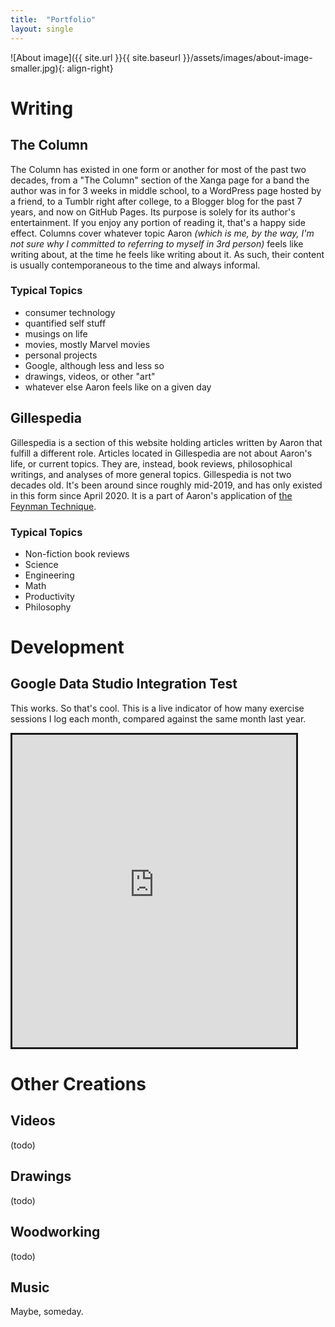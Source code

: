 ```yaml
---
title:  "Portfolio"
layout: single
---
```


![About image]({{ site.url }}{{ site.baseurl }}/assets/images/about-image-smaller.jpg){: align-right}  

# Writing
## The Column
The Column has existed in one form or another for most of the past two decades, from a "The Column" section of the Xanga page for a band the author was in for 3 weeks in middle school, to a WordPress page hosted by a friend, to a Tumblr right after college, to a Blogger blog for the past 7 years, and now on GitHub Pages. Its purpose is solely for its author's entertainment. If you enjoy any portion of reading it, that's a happy side effect.
Columns cover whatever topic Aaron *(which is me, by the way, I'm not sure why I committed to referring to myself in 3rd person)* feels like writing about, at the time he feels like writing about it. As such, their content is usually contemporaneous to the time and always informal.
### Typical Topics
- consumer technology
- quantified self stuff
- musings on life
- movies, mostly Marvel movies
- personal projects
- Google, although less and less so
- drawings, videos, or other "art"
- whatever else Aaron feels like on a given day  

## Gillespedia
Gillespedia is a section of this website holding articles written by Aaron that fulfill a different role. Articles located in Gillespedia are not about Aaron's life, or current topics. They are, instead, book reviews, philosophical writings, and analyses of more general topics. Gillespedia is not two decades old. It's been around since roughly mid-2019, and has only existed in this form since April 2020.  It is a part of Aaron's application of [the Feynman Technique](https://doist.com/blog/feynman-technique/). 
### Typical Topics
- Non-fiction book reviews
- Science
- Engineering
- Math
- Productivity
- Philosophy

# Development

## Google Data Studio Integration Test

This works. So that's cool. This is a live indicator of how many exercise sessions I log each month, compared against the same month last year.

<iframe width="90%" height="500" src="https://datastudio.google.com/embed/reporting/05cf451d-040e-424a-a389-25552f9c4ba1/page/bcFKB" frameborder="0" style="border:solid" allowfullscreen></iframe>

# Other Creations
## Videos
(todo)
## Drawings
(todo)
## Woodworking
(todo)
## Music
Maybe, someday.